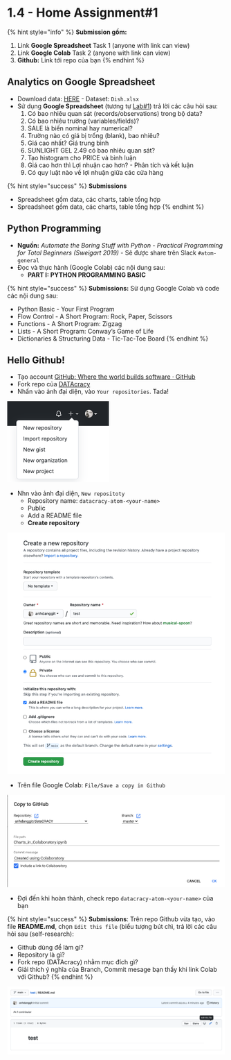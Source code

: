 # 1.4 - Home Assignment\#1

{% hint style="info" %}
**Submission gồm:**  
1. Link **Google Spreadsheet** Task 1 \(anyone with link can view\)   
2. Link **Google Colab** Task 2 \(anyone with link can view\)   
3. **Github:** Link tới repo của bạn
{% endhint %}

## Analytics on Google Spreadsheet

* Download data: [HERE](http://faculty.tuck.dartmouth.edu/business-analytics/data-files/chapter-5-data-sets/) - Dataset: `Dish.xlsx`
* Sử dụng **Google Spreadsheet** \(tương tự [Lab\#1](1.3-lab-analytics-on-spreadsheet.md)\) trả lời các câu hỏi sau:
  1. Có bao nhiêu quan sát \(records/observations\) trong bộ data?
  2. Có bao nhiêu trường \(variables/fields\)?
  3. SALE là biến nominal hay numerical?
  4. Trường nào có giá bị trống \(blank\), bao nhiêu?
  5. Giá cao nhất? Giá trung bình
  6. SUNLIGHT GEL 2.49 có bao nhiêu quan sát?
  7. Tạo histogram cho PRICE và bình luận
  8. Giá cao hơn thì Lợi nhuận cao hơn? - Phân tích và kết luận
  9. Có quy luật nào về lợi nhuận giữa các cửa hàng

{% hint style="success" %}
**Submissions**

* Spreadsheet gồm data, các charts, table tổng hợp
* Spreadsheet gồm data, các charts, table tổng hợp
{% endhint %}

## Python Programming

* **Nguồn:** _Automate the Boring Stuff with Python - Practical Programming for Total Beginners \(Sweigart 2019\)_ - Sẽ được share trên Slack `#atom-general`
* Đọc và thực hành \(Google Colab\) các nội dung sau:
  * **PART I: PYTHON PROGRAMMING BASIC**

{% hint style="success" %}
**Submissions:** Sử dụng Google Colab và code các nội dung sau: 

* Python Basic - Your First Program
* Flow Control - A Short Program: Rock, Paper, Scissors
* Functions - A Short Program: Zigzag
* Lists - A Short Program: Conway’s Game of Life
* Dictionaries & Structuring Data - Tic-Tac-Toe Board
{% endhint %}

## Hello Github!

* Tạo account [GitHub: Where the world builds software · GitHub](https://github.com/)
* Fork repo của [DATAcracy](https://github.com/anhdanggit/dataCRACY)
* Nhấn vào ảnh đại diện, vào `Your repositories`. Tada!

![](../../.gitbook/assets/image%20%2887%29.png)

* Nhn vào ảnh đại diện,  `New repositoty`
  * Repository name: `datacracy-atom-<your-name>`
  * Public
  * Add a README file
  * **Create repository**

![](../../.gitbook/assets/image%20%2883%29.png)

* Trên file Google Colab: `File/Save a copy in Github`

![](../../.gitbook/assets/image%20%2882%29.png)

* Đợi đến khi hoàn thành, check repo `datacracy-atom-<your-name>` của bạn

{% hint style="success" %}
**Submissions**: Trên repo Github vừa tạo, vào file **README.md**, chọn `Edit this file` \(biểu tượng bút chì, trả lời các câu hỏi sau \(self-research\): 

* Github dùng để làm gì?
* Repository là gì?
* Fork repo \(DATAcracy\) nhằm mục đích gì?
* Giải thích ý nghĩa của Branch, Commit mesage bạn thấy khi link Colab với Github?
{% endhint %}

![](../../.gitbook/assets/image%20%2886%29.png)

